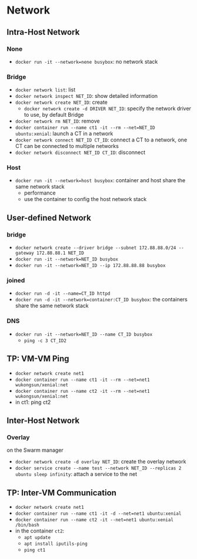 # Network
## Intra-Host Network
### None
- `docker run -it --network=nene busybox`: no network stack

### Bridge
- `docker network list`: list
- `docker network inspect NET_ID`: show detailed information
- `docker network create NET_ID`: create
  - `docker network create -d DRIVER NET_ID`: specify the network driver to use, by default Bridge
- `docker network rm NET_ID`: remove
- `docker container run --name ct1 -it --rm --net=NET_ID ubuntu:xenial`: launch a CT in a network
- `docker network connect NET_ID CT_ID`: connect a CT to a network, one CT can be connected to multiple networks
- `docker network disconnect NET_ID CT_ID`: disconnect

### Host
- `docker run -it --network=host busybox`: container and host share the same network stack
  - performance 
  - use the container to config the host network stack


## User-defined Network
### bridge
- `docker network create --driver bridge --subnet 172.88.88.0/24 --gateway 172.88.88.1 NET_ID`
- `docker run -it --network=NET_ID busybox`
- `docker run -it --network=NET_ID --ip 172.88.88.88 busybox`

### joined
- `docker run -d -it --name=CT_ID httpd`
- `docker run -d -it --network=container:CT_ID busybox`: the containers share the same network stack

### DNS
- `docker run -it --network=NET_ID --name CT_ID busybox`
  - `ping -c 3 CT_ID2`
 

## TP: VM-VM Ping
- `docker network create net1`
- `docker container run --name ct1 -it --rm --net=net1 wukongsun/xenial:net`
- `docker container run --name ct2 -it --rm --net=net1 wukongsun/xenial:net`
- in ct1: ping ct2


## Inter-Host Network
### Overlay
on the Swarm manager
- `docker network create -d overlay NET_ID`: create the overlay network
- `docker service create --name test --network NET_ID --replicas 2 ubuntu sleep infinity`: attach a service to the net  

## TP: Inter-VM Communication
- `docker network create net1`
- `docker container run --name ct1 -it -d --net=net1 ubuntu:xenial`
- `docker container run --name ct2 -it --net=net1 ubuntu:xenial /bin/bash`
- in the container `ct2`: 
    - `apt update`
    - `apt install iputils-ping`
    - `ping ct1`